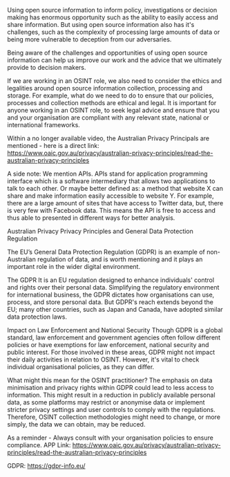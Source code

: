 Using open source information to inform policy, investigations or decision making has enormous opportunity such as the ability to easily access and share information. But using open source information also has it's challenges, such as the complexity of processing large amounts of data or being more vulnerable to deception from our adversaries.

Being aware of the challenges and opportunities of using open source information can help us improve our work and the advice that we ultimately provide to decision makers.

If we are working in an OSINT role, we also need to consider the ethics and legalities around open source information collection, processing and storage. For example, what do we need to do to ensure that our policies, processes and collection methods are ethical and legal. It is important for anyone working in an OSINT role, to seek legal advice and ensure that you and your organisation are compliant with any relevant state, national or international frameworks.

Within a no longer available video, the Australian Privacy Principals are mentioned - here is a direct link: 
https://www.oaic.gov.au/privacy/australian-privacy-principles/read-the-australian-privacy-principles

A side note: We mention APIs. APIs stand for application programming interface which is a software intermediary that allows two applications to talk to each other. Or maybe better defined as: a method that website X can share and make information easily accessible to website Y. For example, there are a large amount of sites that have access to Twitter data, but, there is very few with Facebook data. This means the API is free to access and thus able to presented in different ways for better analysis.


Australian Privacy Privacy Principles and General Data Protection Regulation

The EU’s General Data Protection Regulation (GDPR) is an example of non-Australian regulation of data, and is worth mentioning and it plays an important role in the wider digital environment.

The GDPR It is an EU regulation designed to enhance individuals' control and rights over their personal data. Simplifying the regulatory environment for international business, the GDPR dictates how organisations can use, process, and store personal data. But GDPR's reach extends beyond the EU; many other countries, such as Japan and Canada, have adopted similar data protection laws.

Impact on Law Enforcement and National Security Though GDPR is a global standard, law enforcement and government agencies often follow different policies or have exemptions for law enforcement, national security and public interest. For those involved in these areas, GDPR might not impact their daily activities in relation to OSINT. However, it's vital to check individual organisational policies, as they can differ.

What might this mean for the OSINT practitioner? The emphasis on data minimisation and privacy rights within GDPR could lead to less access to information. This might result in a reduction in publicly available personal data, as some platforms may restrict or anonymise data or implement stricter privacy settings and user controls to comply with the regulations. Therefore, OSINT collection methodologies might need to change, or more simply, the data we can obtain, may be reduced.

As a reminder - Always consult with your organisation policies to ensure compliance.
APP Link: https://www.oaic.gov.au/privacy/australian-privacy-principles/read-the-australian-privacy-principles

GDPR: https://gdpr-info.eu/
